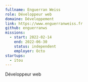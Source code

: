 ```yaml
---
fullname: Enguerran Weiss
role: Développeur web
domaine: Développement
link: https://www.enguerranweiss.fr
github: enguerranws
missions:
  - start: 2022-02-14
    end: 2022-06-30
    status: independent
    employer: Octo
startups:
  - itou
---
```


Développeur web
